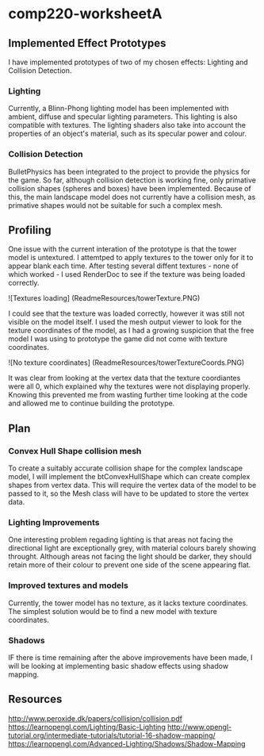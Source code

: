 # comp220-worksheetA

## Implemented Effect Prototypes
I have implemented prototypes of two of my chosen effects: Lighting and Collision Detection.

### Lighting
Currently, a Blinn-Phong lighting model has been implemented with ambient, diffuse and specular lighting parameters. This lighting is also compatible with textures. The lighting shaders also take into account the properties of an object's material, such as its specular power and colour.

### Collision Detection
BulletPhysics has been integrated to the project to provide the physics for the game. So far, although collision detection is working fine, only primative collision shapes (spheres and boxes) have been implemented. Because of this, the main landscape model does not currently have a collision mesh, as primative shapes would not be suitable for such a complex mesh.

## Profiling
One issue with the current interation of the prototype is that the tower model is untextured. I attemtped to apply textures to the tower only for it to appear blank each time. After testing several diffent textures - none of which worked - I used RenderDoc to see if the texture was being loaded correctly.

![Textures loading] (ReadmeResources/towerTexture.PNG)

I could see that the texture was loaded correctly, however it was still not visible on the model itself. I used the mesh output viewer to look for the texture coordinates of the model, as I had a growing suspicion that the free model I was using to prototype the game did not come with texture coordinates. 

![No texture coordinates] (ReadmeResources/towerTextureCoords.PNG)

It was clear from looking at the vertex data that the texture coordiantes were all 0, which explained why the textures were not displaying properly. Knowing this prevented me from wasting further time looking at the code and allowed me to continue building the prototype. 


## Plan
### Convex Hull Shape collision mesh
To create a suitably accurate collision shape for the complex landscape model, I will implement the btConvexHullShape which can create complex shapes from vertex data. This will require the vertex data of the model to be passed to it, so the Mesh class will have to be updated to store the vertex data.

### Lighting Improvements
One interesting problem regading lighting is that areas not facing the directional light are exceptionally grey, with material colours barely showing throught. Although areas not facing the light should be darker, they should retain more of their colour to prevent one side of the scene appearing flat.

### Improved textures and models
Currently, the tower model has no texture, as it lacks texture coordinates. The simplest solution would be to find a new model with texture coordinates.

### Shadows
IF there is time remaining after the above improvements have been made, I will be looking at implementing basic shadow effects using shadow mapping. 

## Resources
http://www.peroxide.dk/papers/collision/collision.pdf
https://learnopengl.com/Lighting/Basic-Lighting
http://www.opengl-tutorial.org/intermediate-tutorials/tutorial-16-shadow-mapping/
https://learnopengl.com/Advanced-Lighting/Shadows/Shadow-Mapping



